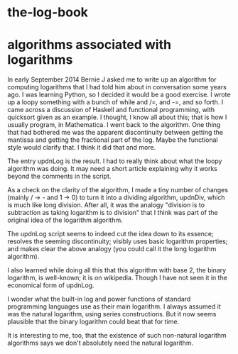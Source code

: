 the-log-book
============
algorithms associated with logarithms
============

In early September 2014 Bernie J asked me to write up an algorithm for computing logarithms that I had told him about in conversation some years ago.
I was learning Python, so I decided it would be a good exercise.
I wrote up a loopy something with a bunch of while and /=, and -=, and so forth.
I came across a discussion of Haskell and functional programming, with quicksort given as an example.
I thought, I know all about this; that is how I usually program, in Mathematica.
I went back to the algorithm.
One thing that had bothered me was the apparent discontinuity between getting the mantissa and getting the fractional part of the log.
Maybe the functional style would clarify that.
I think it did that and more.

The entry updnLog is the result. I had to really think about what the loopy algorithm was doing.
It may need a short article explaining why it works beyond the comments in the script.

As a check on the clarity of the algorithm, I made a tiny number of changes (mainly / -> - and 1 -> 0) to turn it into a dividing algorithm,
updnDiv, which is much like long division. After all, it was the analogy
   "division is to subtraction as taking logarithm is to division"
that I think was part of the original idea of the logarithm algorithm.

The updnLog script seems to indeed cut the idea down to its essence;
resolves the seeming discontinuity;
visibly uses basic logarithm properties;
and makes clear the above analogy (you could call it the long logarithm algorithm).

I also learned while doing all this that this algorithm with base 2, the binary logarithm, is well-known; it is on wikipedia.
Though I have not seen it in the economical form of updnLog.

I wonder what the built-in log and power functions of standard programming languages use as their main logarithm.
I always assumed it was the natural logarithm, using series constructions.
But it now seems plausible that the binary logarithm could beat that for time.

It is interesting to me, too, that the existence of such non-natural logarithm algorithms says we don't absolutely need the natural logarithm.